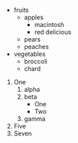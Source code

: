 - fruits
  - apples
    - macintosh
    - red delicious
  - pears
  - peaches
- vegetables
  - broccoli
  - chard

1.  One
    1.  alpha
    2.  beta
        - One
        - Two
    3.  gamma
2.  Five
3.  Seven
